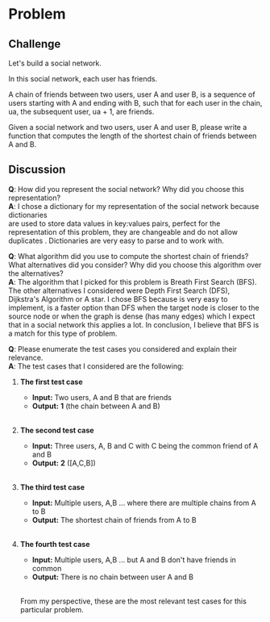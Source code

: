# Problem
## Challenge
Let's build a social network. 


In this social network, each user has friends.


A chain of friends between two users, user A and user B, is a sequence of users starting with A and ending with B, such that for each user in the chain, ua, the subsequent user, ua + 1, are friends.

Given a social network and two users, user A and user B, please write a function that computes the length of the shortest chain of friends between A and B.

## Discussion
<b>Q</b>: How did you represent the social network? Why did you choose this representation?<br>
<b>A</b>: I chose a dictionary for my representation of the social network because dictionaries<br>
are used to store data values in key:values pairs, perfect for the representation of this problem,  they are changeable and do not allow duplicates 
. Dictionaries are very easy to parse and to work with.

<b>Q</b>: What algorithm did you use to compute the shortest chain of friends? What alternatives did you consider? Why did you choose this algorithm over the alternatives?<br>
<b>A</b>: The algorithm that I picked for this problem is Breath First Search (BFS). The other alternatives I considered were Depth First Search (DFS), Dijkstra's Algorithm or A star.
I chose BFS because is very easy to implement, is a faster option than DFS when the target node is closer to the source node or when the graph is dense (has many edges) which I expect that in a social network this applies a lot.
In conclusion, I believe that BFS is a match for this type of problem. 


<b>Q</b>: Please enumerate the test cases you considered and explain their relevance.<br>
<b>A</b>: The test cases that I considered are the following:<br>
1. **The first test case** 
   * **Input:** Two users, A and B that are friends
   * **Output:** **1** (the chain between A and B)<br>
   </br>
2. **The second test case**
    * **Input:** Three users, A, B and C with C being the common friend of A and B 
    * **Output:** **2** ([A,C,B])<br>
   </br>
3. **The third test case**
    * **Input:** Multiple users, A,B ... where there are multiple chains from A to B
    * **Output:** The shortest chain of friends from A to B <br>
   </br>
4. **The fourth test case**<br>
   * **Input:** Multiple users, A,B ... but A and B don't have friends in common
   * **Output:** There is no chain between user A and B
   </br><br>
   
   From my perspective, these are the most relevant test cases for this particular problem.
